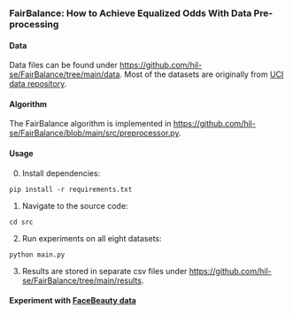 ### FairBalance: How to Achieve Equalized Odds With Data Pre-processing

#### Data
Data files can be found under https://github.com/hil-se/FairBalance/tree/main/data. Most of the datasets are originally from [UCI data repository](https://archive.ics.uci.edu/ml/datasets.php).

#### Algorithm
The FairBalance algorithm is implemented in https://github.com/hil-se/FairBalance/blob/main/src/preprocessor.py.

#### Usage
0. Install dependencies:
```
pip install -r requirements.txt
```
1. Navigate to the source code:
```
cd src
```
2. Run experiments on all eight datasets:
```
python main.py
```
3. Results are stored in separate csv files under https://github.com/hil-se/FairBalance/tree/main/results.

#### Experiment with [FaceBeauty data](face_beauty/)

